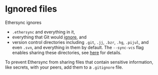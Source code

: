 <!--
SPDX-FileCopyrightText: 2024 blinry <mail@blinry.org>
SPDX-FileCopyrightText: 2024 zormit <nt4u@kpvn.de>

SPDX-License-Identifier: CC-BY-SA-4.0
-->

# Ignored files

Ethersync ignores

- `.ethersync` and everything in it,
- everything that Git would [ignore](https://git-scm.com/docs/gitignore), and
- version control directories including `.git`, `.jj`, `.bzr`, `.hg`, `.pijul`, and even `.svn`, and everything in them by default. The `--sync-vcs` flag enables sharing these directories, see [here](git-integration-synchronized.md) for details.

To prevent Ethersync from sharing files that contain sensitive information, like secrets, with your peers, add them to a `.gitignore` file.
